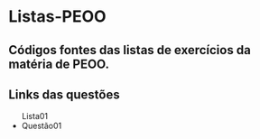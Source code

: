 # Listas-PEOO
<h2> Códigos fontes das listas de exercícios da matéria de PEOO. </h2>

<h2> Links das questões </h2>
<ul>Lista01
      <li>Questão01 <a href= https://github.com/Kk3tillen/Listas-PEOO/blob/master/src/main/java/com/mycompany/listas/peoo/Lista01/Questao01.java </a> </li>
    
